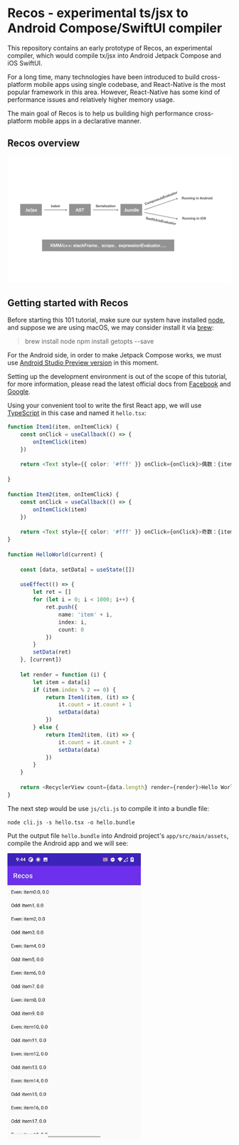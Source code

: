# Recos - experimental ts/jsx to Android Compose/SwiftUI compiler

This repository contains an early prototype of Recos, an experimental compiler, which would compile tx/jsx into Android Jetpack Compose and iOS SwiftUI.

For a long time, many technologies have been introduced to build cross-platform mobile apps using single codebase, and React-Native is the most popular framework in this area. However, React-Native has some kind of performance issues and relatively higher memory usage.

The main goal of Recos is to help us building high performance cross-platform mobile apps in a declarative manner.
## Recos overview

![Design](imgs/design.jpeg)

## Getting started with Recos

Before starting this 101 tutorial, make sure our system have installed [node](https://nodejs.org/en/), and suppose we are using macOS, we may consider install it via [brew](https://formulae.brew.sh/formula/node):

> brew install node
> npm install getopts --save

For the Android side, in order to make Jetpack Compose works, we must use [Android Studio Preview version](https://developer.android.com/studio/preview) in this moment.

Setting up the development environment is out of the scope of this tutorial, for more information, please read the latest official docs from [Facebook](https://reactnative.dev/docs/environment-setup) and [Google](https://developer.android.com/studio/preview/install-preview).

Using your convenient tool to write the first React app, we will use [TypeScript](https://reactnative.dev/docs/typescript) in this case and named it `hello.tsx`:

```typescript
function Item1(item, onItemClick) {
    const onClick = useCallback(() => {
        onItemClick(item)
    })

    return <Text style={{ color: '#fff' }} onClick={onClick}>偶数：{item.name}, {item.count}</Text>

}

function Item2(item, onItemClick) {
    const onClick = useCallback(() => {
        onItemClick(item)
    })

    return <Text style={{ color: '#fff' }} onClick={onClick}>奇数：{item.name}, {item.count}</Text>
}

function HelloWorld(current) {

    const [data, setData] = useState([])

    useEffect(() => {
        let ret = []
        for (let i = 0; i < 1000; i++) {
            ret.push({
                name: 'item' + i,
                index: i,
                count: 0
            })
        }
        setData(ret)
    }, [current])

    let render = function (i) {
        let item = data[i]
        if (item.index % 2 == 0) {
            return Item1(item, (it) => {
                it.count = it.count + 1
                setData(data)
            })
        } else {
            return Item2(item, (it) => {
                it.count = it.count + 2
                setData(data)
            })
        }
    }

    return <RecyclerView count={data.length} render={render}>Hello World!</RecyclerView>
}
```

The next step would be use `js/cli.js` to compile it into a bundle file:

```shell
node cli.js -s hello.tsx -o hello.bundle
```

Put the output file `hello.bundle` into Android project's `app/src/main/assets`, compile the Android app and we will see:

<img src="imgs/recyclerview_demo.gif" width="300">
